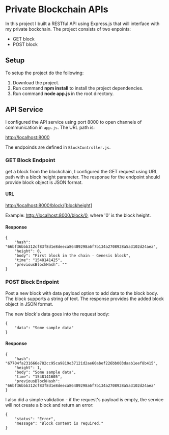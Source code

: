 # Private Blockchain APIs

In this project I built a RESTful API using Express.js that will interface with my private bockchain. The project consists of two enpoints:

* GET block
* POST block 

## Setup

To setup the project do the following:

1. Download the project.
2. Run command __npm install__ to install the project dependencies.
3. Run command __node app.js__ in the root directory.

## API Service

I configured the API service using port 8000 to open channels of communication in `app.js`. The URL path is:

[http://localhost:8000](http://localhost:8000)

The endpoinds are defined in `BlockController.js`.

### GET Block Endpoint

get a block from the blockchain, I configured the GET request using URL path with a block height parameter. The response for the endpoint should provide block object is JSON format.

#### URL 

[http://localhost:8000/block/[blockheight]](http://localhost:8000/block/[blockheight])

Example: [http://localhost:8000/block/0](http://localhost:8000/block/0), where '0' is the block height.

#### Response

```
{
    "hash": "66bf36bbb312cf83f8d1e8deeca86489298a6f7b134a2708928a5a3102d24aea",
    "height": 0,
    "body": "First block in the chain - Genesis block",
    "time": "1548141425",
    "previousBlockHash": ""
}
```

### POST Block Endpoint

Post a new block with data payload option to add data to the block body. The block supports a string of text. The response provides the added block object in JSON format.

The new block's data goes into the request body:

```
{
	"data": "Some sample data"
}
```

#### Response

```
{
    "hash": "67704fa231666e782cc95ca9819e37121d2ae60abef226bb003daab1eef8b415",
    "height": 1,
    "body": "Some sample data",
    "time": "1548141605",
    "previousBlockHash": "66bf36bbb312cf83f8d1e8deeca86489298a6f7b134a2708928a5a3102d24aea"
}
```

I also did a simple validation - if the request's payload is empty, the service will not create a block and return an error:

```
{
    "status": "Error",
    "message": "Block content is required."
}
```
